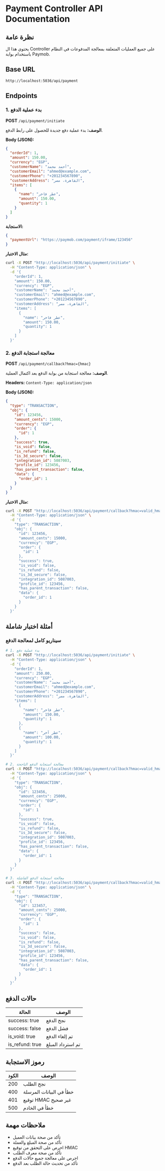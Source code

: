 # Payment Controller API Documentation

## نظرة عامة
يحتوي هذا ال Controller على جميع العمليات المتعلقة بمعالجة المدفوعات في النظام باستخدام بوابة Paymob.

## Base URL
```
http://localhost:5036/api/payment
```

## Endpoints

### 1. بدء عملية الدفع
**POST** `/api/payment/initiate`

**الوصف:** بدء عملية دفع جديدة للحصول على رابط الدفع.

**Body (JSON):**
```json
{
  "orderId": 1,
  "amount": 150.00,
  "currency": "EGP",
  "customerName": "أحمد محمد",
  "customerEmail": "ahmed@example.com",
  "customerPhone": "+201234567890",
  "customerAddress": "القاهرة، مصر",
  "items": [
    {
      "name": "عطر فاخر",
      "amount": 150.00,
      "quantity": 1
    }
  ]
}
```

**الاستجابة:**
```json
{
  "paymentUrl": "https://paymob.com/payment/iframe/123456"
}
```

**مثال الاختبار:**
```bash
curl -X POST "http://localhost:5036/api/payment/initiate" \
  -H "Content-Type: application/json" \
  -d '{
    "orderId": 1,
    "amount": 150.00,
    "currency": "EGP",
    "customerName": "أحمد محمد",
    "customerEmail": "ahmed@example.com",
    "customerPhone": "+201234567890",
    "customerAddress": "القاهرة، مصر",
    "items": [
      {
        "name": "عطر فاخر",
        "amount": 150.00,
        "quantity": 1
      }
    ]
  }'
```

### 2. معالجة استجابة الدفع
**POST** `/api/payment/callback?hmac={hmac}`

**الوصف:** معالجة استجابة من بوابة الدفع بعد اكتمال العملية.

**Headers:** `Content-Type: application/json`

**Body (JSON):**
```json
{
  "type": "TRANSACTION",
  "obj": {
    "id": 123456,
    "amount_cents": 15000,
    "currency": "EGP",
    "order": {
      "id": 1
    },
    "success": true,
    "is_void": false,
    "is_refund": false,
    "is_3d_secure": false,
    "integration_id": 5087003,
    "profile_id": 123456,
    "has_parent_transaction": false,
    "data": {
      "order_id": 1
    }
  }
}
```

**مثال الاختبار:**
```bash
curl -X POST "http://localhost:5036/api/payment/callback?hmac=valid_hmac_signature" \
  -H "Content-Type: application/json" \
  -d '{
    "type": "TRANSACTION",
    "obj": {
      "id": 123456,
      "amount_cents": 15000,
      "currency": "EGP",
      "order": {
        "id": 1
      },
      "success": true,
      "is_void": false,
      "is_refund": false,
      "is_3d_secure": false,
      "integration_id": 5087003,
      "profile_id": 123456,
      "has_parent_transaction": false,
      "data": {
        "order_id": 1
      }
    }
  }'
```

## أمثلة اختبار شاملة

### سيناريو كامل لمعالجة الدفع
```bash
# 1. بدء عملية دفع
curl -X POST "http://localhost:5036/api/payment/initiate" \
  -H "Content-Type: application/json" \
  -d '{
    "orderId": 1,
    "amount": 250.00,
    "currency": "EGP",
    "customerName": "أحمد محمد",
    "customerEmail": "ahmed@example.com",
    "customerPhone": "+201234567890",
    "customerAddress": "القاهرة، مصر",
    "items": [
      {
        "name": "عطر فاخر",
        "amount": 150.00,
        "quantity": 1
      },
      {
        "name": "عطر آخر",
        "amount": 100.00,
        "quantity": 1
      }
    ]
  }'

# 2. معالجة استجابة الدفع الناجحة
curl -X POST "http://localhost:5036/api/payment/callback?hmac=valid_hmac_signature" \
  -H "Content-Type: application/json" \
  -d '{
    "type": "TRANSACTION",
    "obj": {
      "id": 123456,
      "amount_cents": 25000,
      "currency": "EGP",
      "order": {
        "id": 1
      },
      "success": true,
      "is_void": false,
      "is_refund": false,
      "is_3d_secure": false,
      "integration_id": 5087003,
      "profile_id": 123456,
      "has_parent_transaction": false,
      "data": {
        "order_id": 1
      }
    }
  }'

# 3. معالجة استجابة الدفع الفاشلة
curl -X POST "http://localhost:5036/api/payment/callback?hmac=valid_hmac_signature" \
  -H "Content-Type: application/json" \
  -d '{
    "type": "TRANSACTION",
    "obj": {
      "id": 123457,
      "amount_cents": 25000,
      "currency": "EGP",
      "order": {
        "id": 1
      },
      "success": false,
      "is_void": false,
      "is_refund": false,
      "is_3d_secure": false,
      "integration_id": 5087003,
      "profile_id": 123456,
      "has_parent_transaction": false,
      "data": {
        "order_id": 1
      }
    }
  }'
```

## حالات الدفع

| الحالة | الوصف |
|--------|--------|
| success: true | نجح الدفع |
| success: false | فشل الدفع |
| is_void: true | تم إلغاء الدفع |
| is_refund: true | تم استرداد المبلغ |

## رموز الاستجابة

| الكود | الوصف |
|-------|--------|
| 200 | نجح الطلب |
| 400 | خطأ في البيانات المرسلة |
| 401 | توقيع HMAC غير صحيح |
| 500 | خطأ في الخادم |

## ملاحظات مهمة
- تأكد من صحة بيانات العميل
- تأكد من صحة المبلغ والعملة
- احرص على التحقق من توقيع HMAC
- تأكد من صحة معرف الطلب
- احرص على معالجة جميع حالات الدفع
- تأكد من تحديث حالة الطلب بعد الدفع 